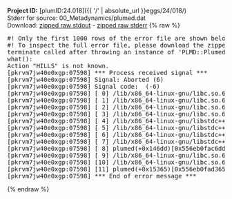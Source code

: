 **Project ID:** [plumID:24.018]({{ '/' | absolute_url }}eggs/24/018/)  
Stderr for source:  00_Metadynamics/plumed.dat   
Download: [zipped raw stdout](plumed.dat.plumed.stdout.txt.zip) - [zipped raw stderr](plumed.dat.plumed.stderr.txt.zip) 
{% raw %}
<pre>
#! Only the first 1000 rows of the error file are shown below
#! To inspect the full error file, please download the zipped raw stderr file above
terminate called after throwing an instance of 'PLMD::Plumed::Exception'
what():
Action "HILLS" is not known.
[pkrvm7jw40e0xgp:07598] *** Process received signal ***
[pkrvm7jw40e0xgp:07598] Signal: Aborted (6)
[pkrvm7jw40e0xgp:07598] Signal code:  (-6)
[pkrvm7jw40e0xgp:07598] [ 0] /lib/x86_64-linux-gnu/libc.so.6(+0x45330)[0x7f518aa45330]
[pkrvm7jw40e0xgp:07598] [ 1] /lib/x86_64-linux-gnu/libc.so.6(pthread_kill+0x11c)[0x7f518aa9eb2c]
[pkrvm7jw40e0xgp:07598] [ 2] /lib/x86_64-linux-gnu/libc.so.6(gsignal+0x1e)[0x7f518aa4527e]
[pkrvm7jw40e0xgp:07598] [ 3] /lib/x86_64-linux-gnu/libc.so.6(abort+0xdf)[0x7f518aa288ff]
[pkrvm7jw40e0xgp:07598] [ 4] /lib/x86_64-linux-gnu/libstdc++.so.6(+0xa5ff5)[0x7f518aea5ff5]
[pkrvm7jw40e0xgp:07598] [ 5] /lib/x86_64-linux-gnu/libstdc++.so.6(+0xbb0da)[0x7f518aebb0da]
[pkrvm7jw40e0xgp:07598] [ 6] /lib/x86_64-linux-gnu/libstdc++.so.6(_ZSt10unexpectedv+0x0)[0x7f518aea5a55]
[pkrvm7jw40e0xgp:07598] [ 7] /lib/x86_64-linux-gnu/libstdc++.so.6(+0xa5a6f)[0x7f518aea5a6f]
[pkrvm7jw40e0xgp:07598] [ 8] plumed(+0x146dd)[0x556eb0fac6dd]
[pkrvm7jw40e0xgp:07598] [ 9] /lib/x86_64-linux-gnu/libc.so.6(+0x2a1ca)[0x7f518aa2a1ca]
[pkrvm7jw40e0xgp:07598] [10] /lib/x86_64-linux-gnu/libc.so.6(__libc_start_main+0x8b)[0x7f518aa2a28b]
[pkrvm7jw40e0xgp:07598] [11] plumed(+0x15365)[0x556eb0fad365]
[pkrvm7jw40e0xgp:07598] *** End of error message ***
</pre>
{% endraw %}
